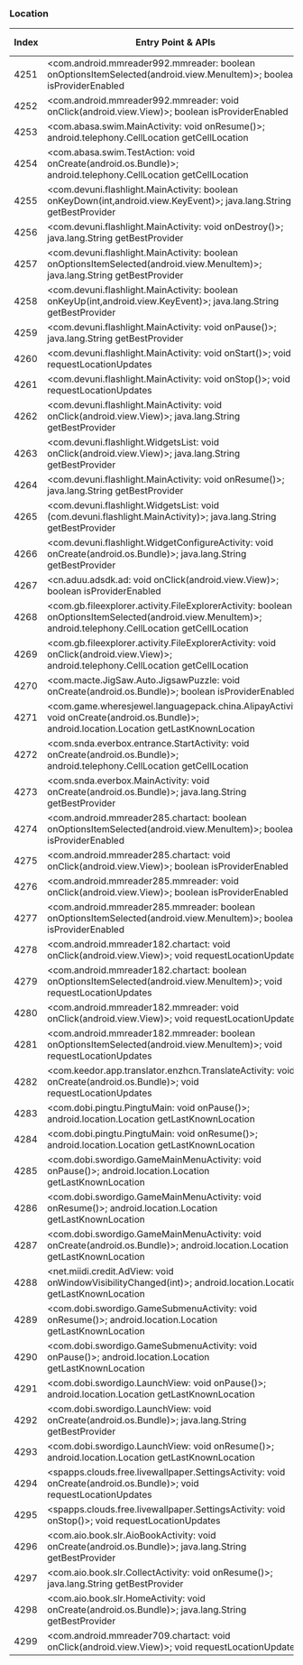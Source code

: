 ### Location
| Index | Entry Point & APIs | Screen shot | Resource id | Label |
| ------------- | ------------- | ------------- |-------------|-------------|
| 4251 | <com.android.mmreader992.mmreader: boolean onOptionsItemSelected(android.view.MenuItem)>; boolean isProviderEnabled | ![](D:\COSMOS\output\py\Drebin\VirusShare_Android_20130506\VirusShare_fa207e1a4cdd7b064dfce38b4c5ec7e2\com.android.mmreader992.mmreader.png) |  | |
| 4252 | <com.android.mmreader992.mmreader: void onClick(android.view.View)>; boolean isProviderEnabled | ![](D:\COSMOS\output\py\Drebin\VirusShare_Android_20130506\VirusShare_fa207e1a4cdd7b064dfce38b4c5ec7e2\com.android.mmreader992.mmreader.png) |  | |
| 4253 | <com.abasa.swim.MainActivity: void onResume()>; android.telephony.CellLocation getCellLocation | ![](D:\COSMOS\output\py\Drebin\VirusShare_Android_20130506\VirusShare_fa763050c91ce92cc8dc6ebc3dc6ca54\com.abasa.swim.MainActivity.png) |  | |
| 4254 | <com.abasa.swim.TestAction: void onCreate(android.os.Bundle)>; android.telephony.CellLocation getCellLocation | ![](D:\COSMOS\output\py\Drebin\VirusShare_Android_20130506\VirusShare_fa763050c91ce92cc8dc6ebc3dc6ca54\com.abasa.swim.TestAction.png) |  | |
| 4255 | <com.devuni.flashlight.MainActivity: boolean onKeyDown(int,android.view.KeyEvent)>; java.lang.String getBestProvider | ![](D:\COSMOS\output\py\Drebin\VirusShare_Android_20130506\VirusShare_fac1257bd452d41eb46f8b01c39cb548\com.devuni.flashlight.MainActivity.png) |  | |
| 4256 | <com.devuni.flashlight.MainActivity: void onDestroy()>; java.lang.String getBestProvider | ![](D:\COSMOS\output\py\Drebin\VirusShare_Android_20130506\VirusShare_fac1257bd452d41eb46f8b01c39cb548\com.devuni.flashlight.MainActivity.png) |  | |
| 4257 | <com.devuni.flashlight.MainActivity: boolean onOptionsItemSelected(android.view.MenuItem)>; java.lang.String getBestProvider | ![](D:\COSMOS\output\py\Drebin\VirusShare_Android_20130506\VirusShare_fac1257bd452d41eb46f8b01c39cb548\com.devuni.flashlight.MainActivity.png) |  | |
| 4258 | <com.devuni.flashlight.MainActivity: boolean onKeyUp(int,android.view.KeyEvent)>; java.lang.String getBestProvider | ![](D:\COSMOS\output\py\Drebin\VirusShare_Android_20130506\VirusShare_fac1257bd452d41eb46f8b01c39cb548\com.devuni.flashlight.MainActivity.png) |  | |
| 4259 | <com.devuni.flashlight.MainActivity: void onPause()>; java.lang.String getBestProvider | ![](D:\COSMOS\output\py\Drebin\VirusShare_Android_20130506\VirusShare_fac1257bd452d41eb46f8b01c39cb548\com.devuni.flashlight.MainActivity.png) |  | |
| 4260 | <com.devuni.flashlight.MainActivity: void onStart()>; void requestLocationUpdates | ![](D:\COSMOS\output\py\Drebin\VirusShare_Android_20130506\VirusShare_fac1257bd452d41eb46f8b01c39cb548\com.devuni.flashlight.MainActivity.png) |  | |
| 4261 | <com.devuni.flashlight.MainActivity: void onStop()>; void requestLocationUpdates | ![](D:\COSMOS\output\py\Drebin\VirusShare_Android_20130506\VirusShare_fac1257bd452d41eb46f8b01c39cb548\com.devuni.flashlight.MainActivity.png) |  | |
| 4262 | <com.devuni.flashlight.MainActivity: void onClick(android.view.View)>; java.lang.String getBestProvider | ![](D:\COSMOS\output\py\Drebin\VirusShare_Android_20130506\VirusShare_fac1257bd452d41eb46f8b01c39cb548\com.devuni.flashlight.MainActivity.png) |  | |
| 4263 | <com.devuni.flashlight.WidgetsList: void onClick(android.view.View)>; java.lang.String getBestProvider | ![](D:\COSMOS\output\py\Drebin\VirusShare_Android_20130506\VirusShare_fac1257bd452d41eb46f8b01c39cb548\com.devuni.flashlight.MainActivity.png) |  | |
| 4264 | <com.devuni.flashlight.MainActivity: void onResume()>; java.lang.String getBestProvider | ![](D:\COSMOS\output\py\Drebin\VirusShare_Android_20130506\VirusShare_fac1257bd452d41eb46f8b01c39cb548\com.devuni.flashlight.MainActivity.png) |  | |
| 4265 | <com.devuni.flashlight.WidgetsList: void <init>(com.devuni.flashlight.MainActivity)>; java.lang.String getBestProvider | ![](D:\COSMOS\output\py\Drebin\VirusShare_Android_20130506\VirusShare_fac1257bd452d41eb46f8b01c39cb548\com.devuni.flashlight.MainActivity.png) |  | |
| 4266 | <com.devuni.flashlight.WidgetConfigureActivity: void onCreate(android.os.Bundle)>; java.lang.String getBestProvider | ![](D:\COSMOS\output\py\Drebin\VirusShare_Android_20130506\VirusShare_fac1257bd452d41eb46f8b01c39cb548\com.devuni.flashlight.WidgetConfigureActivity.png) |  | |
| 4267 | <cn.aduu.adsdk.ad: void onClick(android.view.View)>; boolean isProviderEnabled | ![](D:\COSMOS\output\py\Drebin\VirusShare_Android_20130506\VirusShare_fad81626c3dc0d7af60d58b434c11d3d\cn.aduu.adsdk.AdSpotActivity.png) |  | |
| 4268 | <com.gb.fileexplorer.activity.FileExplorerActivity: boolean onOptionsItemSelected(android.view.MenuItem)>; android.telephony.CellLocation getCellLocation | ![](D:\COSMOS\output\py\Drebin\VirusShare_Android_20130506\VirusShare_fb20c5d8b4da6ff5b936664d706dff4a\com.gb.fileexplorer.activity.FileExplorerActivity.png) |  | |
| 4269 | <com.gb.fileexplorer.activity.FileExplorerActivity: void onClick(android.view.View)>; android.telephony.CellLocation getCellLocation | ![](D:\COSMOS\output\py\Drebin\VirusShare_Android_20130506\VirusShare_fb20c5d8b4da6ff5b936664d706dff4a\com.gb.fileexplorer.activity.FileExplorerActivity.png) |  | |
| 4270 | <com.macte.JigSaw.Auto.JigsawPuzzle: void onCreate(android.os.Bundle)>; boolean isProviderEnabled | ![](D:\COSMOS\output\py\Drebin\VirusShare_Android_20130506\VirusShare_fba71bb55ae60af29dee1dd864dff3e9\com.macte.JigSaw.Auto.JigsawPuzzle.png) |  | |
| 4271 | <com.game.wheresjewel.languagepack.china.AlipayActivity: void onCreate(android.os.Bundle)>; android.location.Location getLastKnownLocation | ![](D:\COSMOS\output\py\Drebin\VirusShare_Android_20130506\VirusShare_fbbcfab8e6512d2d561156dcafe55eed\com.game.wheresjewel.languagepack.china.AlipayActivity.png) |  | |
| 4272 | <com.snda.everbox.entrance.StartActivity: void onCreate(android.os.Bundle)>; android.telephony.CellLocation getCellLocation | ![](D:\COSMOS\output\py\Drebin\VirusShare_Android_20130506\VirusShare_fbf7a9dfa497c98bd8f9b4f47923e85f\com.snda.everbox.entrance.StartActivity.png) |  | |
| 4273 | <com.snda.everbox.MainActivity: void onCreate(android.os.Bundle)>; java.lang.String getBestProvider | ![](D:\COSMOS\output\py\Drebin\VirusShare_Android_20130506\VirusShare_fbf7a9dfa497c98bd8f9b4f47923e85f\com.snda.everbox.MainActivity.png) |  | |
| 4274 | <com.android.mmreader285.chartact: boolean onOptionsItemSelected(android.view.MenuItem)>; boolean isProviderEnabled | ![](D:\COSMOS\output\py\Drebin\VirusShare_Android_20130506\VirusShare_fc36138d0c165603c5441c68814fbfcd\com.android.mmreader285.chartact.png) |  | |
| 4275 | <com.android.mmreader285.chartact: void onClick(android.view.View)>; boolean isProviderEnabled | ![](D:\COSMOS\output\py\Drebin\VirusShare_Android_20130506\VirusShare_fc36138d0c165603c5441c68814fbfcd\com.android.mmreader285.chartact.png) |  | |
| 4276 | <com.android.mmreader285.mmreader: void onClick(android.view.View)>; boolean isProviderEnabled | ![](D:\COSMOS\output\py\Drebin\VirusShare_Android_20130506\VirusShare_fc36138d0c165603c5441c68814fbfcd\com.android.mmreader285.mmreader.png) |  | |
| 4277 | <com.android.mmreader285.mmreader: boolean onOptionsItemSelected(android.view.MenuItem)>; boolean isProviderEnabled | ![](D:\COSMOS\output\py\Drebin\VirusShare_Android_20130506\VirusShare_fc36138d0c165603c5441c68814fbfcd\com.android.mmreader285.mmreader.png) |  | |
| 4278 | <com.android.mmreader182.chartact: void onClick(android.view.View)>; void requestLocationUpdates | ![](D:\COSMOS\output\py\Drebin\VirusShare_Android_20130506\VirusShare_fc54c9322e899ca5370299bd1ebbad27\com.android.mmreader182.chartact.png) |  | |
| 4279 | <com.android.mmreader182.chartact: boolean onOptionsItemSelected(android.view.MenuItem)>; void requestLocationUpdates | ![](D:\COSMOS\output\py\Drebin\VirusShare_Android_20130506\VirusShare_fc54c9322e899ca5370299bd1ebbad27\com.android.mmreader182.chartact.png) |  | |
| 4280 | <com.android.mmreader182.mmreader: void onClick(android.view.View)>; void requestLocationUpdates | ![](D:\COSMOS\output\py\Drebin\VirusShare_Android_20130506\VirusShare_fc54c9322e899ca5370299bd1ebbad27\com.android.mmreader182.mmreader.png) |  | |
| 4281 | <com.android.mmreader182.mmreader: boolean onOptionsItemSelected(android.view.MenuItem)>; void requestLocationUpdates | ![](D:\COSMOS\output\py\Drebin\VirusShare_Android_20130506\VirusShare_fc54c9322e899ca5370299bd1ebbad27\com.android.mmreader182.mmreader.png) |  | |
| 4282 | <com.keedor.app.translator.enzhcn.TranslateActivity: void onCreate(android.os.Bundle)>; void requestLocationUpdates | ![](D:\COSMOS\output\py\Drebin\VirusShare_Android_20130506\VirusShare_fc91455c8a9954b8b9b82747dc13a327\com.keedor.app.translator.enzhcn.TranslateActivity.png) |  | |
| 4283 | <com.dobi.pingtu.PingtuMain: void onPause()>; android.location.Location getLastKnownLocation | ![](D:\COSMOS\output\py\Drebin\VirusShare_Android_20130506\VirusShare_fd1c677a3a6abe02dba87adcd1fce87d\com.dobi.pingtu.PingtuMain.png) |  | |
| 4284 | <com.dobi.pingtu.PingtuMain: void onResume()>; android.location.Location getLastKnownLocation | ![](D:\COSMOS\output\py\Drebin\VirusShare_Android_20130506\VirusShare_fd1c677a3a6abe02dba87adcd1fce87d\com.dobi.pingtu.PingtuMain.png) |  | |
| 4285 | <com.dobi.swordigo.GameMainMenuActivity: void onPause()>; android.location.Location getLastKnownLocation | ![](D:\COSMOS\output\py\Drebin\VirusShare_Android_20130506\VirusShare_fd1c677a3a6abe02dba87adcd1fce87d\com.dobi.swordigo.GameMainMenuActivity.png) |  | |
| 4286 | <com.dobi.swordigo.GameMainMenuActivity: void onResume()>; android.location.Location getLastKnownLocation | ![](D:\COSMOS\output\py\Drebin\VirusShare_Android_20130506\VirusShare_fd1c677a3a6abe02dba87adcd1fce87d\com.dobi.swordigo.GameMainMenuActivity.png) |  | |
| 4287 | <com.dobi.swordigo.GameMainMenuActivity: void onCreate(android.os.Bundle)>; android.location.Location getLastKnownLocation | ![](D:\COSMOS\output\py\Drebin\VirusShare_Android_20130506\VirusShare_fd1c677a3a6abe02dba87adcd1fce87d\com.dobi.swordigo.GameMainMenuActivity.png) |  | |
| 4288 | <net.miidi.credit.AdView: void onWindowVisibilityChanged(int)>; android.location.Location getLastKnownLocation | ![](D:\COSMOS\output\py\Drebin\VirusShare_Android_20130506\VirusShare_fd1c677a3a6abe02dba87adcd1fce87d\com.dobi.swordigo.GameMainMenuActivity.png) | {'2131230738': <sensitive_component.SensitiveComponent.SensitiveView object at 0x000001D8DEC715F8>} | |
| 4289 | <com.dobi.swordigo.GameSubmenuActivity: void onResume()>; android.location.Location getLastKnownLocation | ![](D:\COSMOS\output\py\Drebin\VirusShare_Android_20130506\VirusShare_fd1c677a3a6abe02dba87adcd1fce87d\com.dobi.swordigo.GameSubmenuActivity.png) |  | |
| 4290 | <com.dobi.swordigo.GameSubmenuActivity: void onPause()>; android.location.Location getLastKnownLocation | ![](D:\COSMOS\output\py\Drebin\VirusShare_Android_20130506\VirusShare_fd1c677a3a6abe02dba87adcd1fce87d\com.dobi.swordigo.GameSubmenuActivity.png) |  | |
| 4291 | <com.dobi.swordigo.LaunchView: void onPause()>; android.location.Location getLastKnownLocation | ![](D:\COSMOS\output\py\Drebin\VirusShare_Android_20130506\VirusShare_fd1c677a3a6abe02dba87adcd1fce87d\com.dobi.swordigo.LaunchView.png) |  | |
| 4292 | <com.dobi.swordigo.LaunchView: void onCreate(android.os.Bundle)>; java.lang.String getBestProvider | ![](D:\COSMOS\output\py\Drebin\VirusShare_Android_20130506\VirusShare_fd1c677a3a6abe02dba87adcd1fce87d\com.dobi.swordigo.LaunchView.png) |  | |
| 4293 | <com.dobi.swordigo.LaunchView: void onResume()>; android.location.Location getLastKnownLocation | ![](D:\COSMOS\output\py\Drebin\VirusShare_Android_20130506\VirusShare_fd1c677a3a6abe02dba87adcd1fce87d\com.dobi.swordigo.LaunchView.png) |  | |
| 4294 | <spapps.clouds.free.livewallpaper.SettingsActivity: void onCreate(android.os.Bundle)>; void requestLocationUpdates | ![](D:\COSMOS\output\py\Drebin\VirusShare_Android_20130506\VirusShare_fd2d617bc7371494abde07f014c1bf68\spapps.clouds.free.livewallpaper.SettingsActivity.png) |  | |
| 4295 | <spapps.clouds.free.livewallpaper.SettingsActivity: void onStop()>; void requestLocationUpdates | ![](D:\COSMOS\output\py\Drebin\VirusShare_Android_20130506\VirusShare_fd2d617bc7371494abde07f014c1bf68\spapps.clouds.free.livewallpaper.SettingsActivity.png) |  | |
| 4296 | <com.aio.book.slr.AioBookActivity: void onCreate(android.os.Bundle)>; java.lang.String getBestProvider | ![](D:\COSMOS\output\py\Drebin\VirusShare_Android_20130506\VirusShare_fd2f56d5489c9d63e2c7026cc4b58c9a\com.aio.book.slr.AioBookActivity.png) |  | |
| 4297 | <com.aio.book.slr.CollectActivity: void onResume()>; java.lang.String getBestProvider | ![](D:\COSMOS\output\py\Drebin\VirusShare_Android_20130506\VirusShare_fd2f56d5489c9d63e2c7026cc4b58c9a\com.aio.book.slr.CollectActivity.png) |  | |
| 4298 | <com.aio.book.slr.HomeActivity: void onCreate(android.os.Bundle)>; java.lang.String getBestProvider | ![](D:\COSMOS\output\py\Drebin\VirusShare_Android_20130506\VirusShare_fd2f56d5489c9d63e2c7026cc4b58c9a\com.aio.book.slr.HomeActivity.png) |  | |
| 4299 | <com.android.mmreader709.chartact: void onClick(android.view.View)>; void requestLocationUpdates | ![](D:\COSMOS\output\py\Drebin\VirusShare_Android_20130506\VirusShare_fd89bdf7b6af024825281a3a49a72cd8\com.android.mmreader709.chartact.png) |  | |
